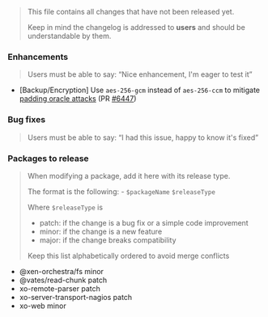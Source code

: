 > This file contains all changes that have not been released yet.
>
> Keep in mind the changelog is addressed to **users** and should be
> understandable by them.

### Enhancements
> Users must be able to say: “Nice enhancement, I'm eager to test it”
- [Backup/Encryption] Use `aes-256-gcm` instead of `aes-256-ccm` to mitigate [padding oracle attacks](https://en.wikipedia.org/wiki/Padding_oracle_attack) (PR [#6447](https://github.com/vatesfr/xen-orchestra/pull/6447))
### Bug fixes

> Users must be able to say: “I had this issue, happy to know it's fixed”

### Packages to release

> When modifying a package, add it here with its release type.
>
> The format is the following: - `$packageName` `$releaseType`
>
> Where `$releaseType` is
>
> - patch: if the change is a bug fix or a simple code improvement
> - minor: if the change is a new feature
> - major: if the change breaks compatibility
>
> Keep this list alphabetically ordered to avoid merge conflicts

<!--packages-start-->
- @xen-orchestra/fs minor
- @vates/read-chunk patch
- xo-remote-parser patch
- xo-server-transport-nagios patch
- xo-web minor

<!--packages-end-->

